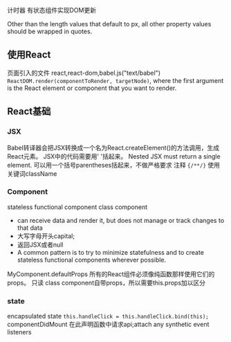 
计时器 有状态组件实现DOM更新


Other than the length values that default to px, all other property values should be wrapped in quotes.

## 使用React
页面引入的文件 react,react-dom,babel.js("text/babel")
`ReactDOM.render(componentToRender, targetNode)`, where the first argument is the React element or component that you want to render.


## React基础
### JSX
Babel转译器会把JSX转换成一个名为React.createElement()的方法调用，生成React元素。
JSX中的代码需要用' '括起来。
Nested JSX must return a single element.  可以用一个括号parentheses括起来，不做严格要求
注释 `{/**/}`
使用关键词className

### Component
stateless functional component   class component
+ can receive data and render it, but does not manage or track changes to that data
+ 大写字母开头capital;  
+ 返回JSX或者null
+ A common pattern is to try to minimize statefulness and to create stateless functional components wherever possible.

MyComponent.defaultProps
所有的React组件必须像纯函数那样使用它们的props。  只读
class component自带props，所以需要this.props加以区分

### state
encapsulated state
`this.handleClick = this.handleClick.bind(this);`
componentDidMount  在此声明函数中请求api;attach any  synthetic event listeners 